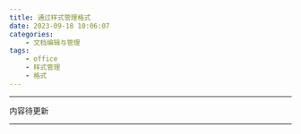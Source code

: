 ```yaml
---
title: 通过样式管理格式
date: 2023-09-18 10:06:07
categories:
	- 文档编辑与管理
tags: 
	- office
	- 样式管理
	- 格式
---
```

*****
内容待更新
*****